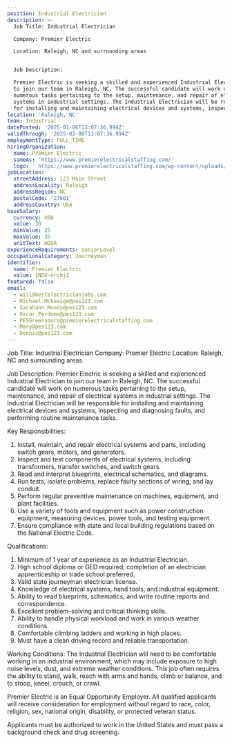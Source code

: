 ```yaml
---
position: Industrial Electrician
description: >-
  Job Title: Industrial Electrician

  Company: Premier Electric

  Location: Raleigh, NC and surrounding areas


  Job Description:

  Premier Electric is seeking a skilled and experienced Industrial Electrician
  to join our team in Raleigh, NC. The successful candidate will work on
  numerous tasks pertaining to the setup, maintenance, and repair of electrical
  systems in industrial settings. The Industrial Electrician will be responsible
  for installing and maintaining electrical devices and systems, inspecting...
location: 'Raleigh, NC'
team: Industrial
datePosted: '2025-01-06T13:07:36.994Z'
validThrough: '2025-02-08T13:07:36.994Z'
employmentType: FULL_TIME
hiringOrganization:
  name: Premier Electric
  sameAs: 'https://www.premierelectricalstaffing.com/'
  logo: ' https://www.premierelectricalstaffing.com/wp-content/uploads/2020/05/Premier-Electrical-Staffing-logo.png'
jobLocation:
  streetAddress: 123 Main Street
  addressLocality: Raleigh
  addressRegion: NC
  postalCode: '27601'
  addressCountry: USA
baseSalary:
  currency: USD
  value: 30
  minValue: 25
  maxValue: 35
  unitText: HOUR
experienceRequirements: seniorLevel
occupationalCategory: Journeyman
identifier:
  name: Premier Electric
  value: INDU-nrchj2
featured: false
email:
  - will@bestelectricianjobs.com
  - Michael.Mckeaige@pes123.com
  - Sarahann.Moody@pes123.com
  - Oscar.Perdomo@pes123.com
  - PESGreensboro@premierelectricalstaffing.com
  - Mary@pes123.com
  - Dennis@pes123.com
---
```




Job Title: Industrial Electrician
Company: Premier Electric
Location: Raleigh, NC and surrounding areas

Job Description:
Premier Electric is seeking a skilled and experienced Industrial Electrician to join our team in Raleigh, NC. The successful candidate will work on numerous tasks pertaining to the setup, maintenance, and repair of electrical systems in industrial settings. The Industrial Electrician will be responsible for installing and maintaining electrical devices and systems, inspecting and diagnosing faults, and performing routine maintenance tasks. 

Key Responsibilities:
1. Install, maintain, and repair electrical systems and parts, including switch gears, motors, and generators.
2. Inspect and test components of electrical systems, including transformers, transfer switches, and switch gears.
3. Read and interpret blueprints, electrical schematics, and diagrams.
4. Run tests, isolate problems, replace faulty sections of wiring, and lay conduit.
5. Perform regular preventive maintenance on machines, equipment, and plant facilities.
6. Use a variety of tools and equipment such as power construction equipment, measuring devices, power tools, and testing equipment.
7. Ensure compliance with state and local building regulations based on the National Electric Code.

Qualifications:
1. Minimum of 1 year of experience as an Industrial Electrician.
2. High school diploma or GED required; completion of an electrician apprenticeship or trade school preferred.
3. Valid state journeyman electrician license.
4. Knowledge of electrical systems, hand tools, and industrial equipment.
5. Ability to read blueprints, schematics, and write routine reports and correspondence.
6. Excellent problem-solving and critical thinking skills.
7. Ability to handle physical workload and work in various weather conditions.
8. Comfortable climbing ladders and working in high places.
9. Must have a clean driving record and reliable transportation.

Working Conditions:
The Industrial Electrician will need to be comfortable working in an industrial environment, which may include exposure to high noise levels, dust, and extreme weather conditions. This job often requires the ability to stand, walk, reach with arms and hands, climb or balance, and to stoop, kneel, crouch, or crawl. 

Premier Electric is an Equal Opportunity Employer. All qualified applicants will receive consideration for employment without regard to race, color, religion, sex, national origin, disability, or protected veteran status.

Applicants must be authorized to work in the United States and must pass a background check and drug screening.
